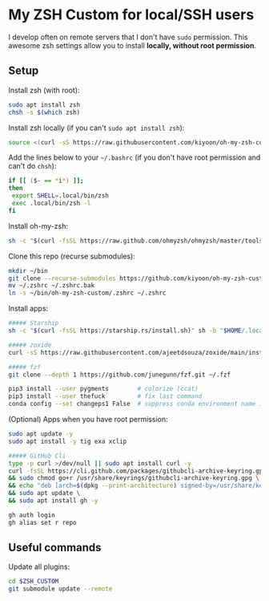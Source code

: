 # My ZSH Custom for local/SSH users

I develop often on remote servers that I don't have `sudo` permission. This awesome zsh settings allow you to install **locally, without root permission**.


## Setup

Install zsh (with root):

```bash
sudo apt install zsh
chsh -s $(which zsh)
```

Install zsh locally (if you can't `sudo apt install zsh`):

```bash
source <(curl -sS https://raw.githubusercontent.com/kiyoon/oh-my-zsh-custom/master/zsh-local-install.sh)
```

Add the lines below to your `~/.bashrc` (if you don't have root permission and can't do `chsh`):

```bash
if [[ ($- == *i*) ]];
then
 export SHELL=.local/bin/zsh
 exec .local/bin/zsh -l
fi
```

Install oh-my-zsh:

```zsh
sh -c "$(curl -fsSL https://raw.github.com/ohmyzsh/ohmyzsh/master/tools/install.sh)"
```

Clone this repo (recurse submodules):

```zsh
mkdir ~/bin
git clone --recurse-submodules https://github.com/kiyoon/oh-my-zsh-custom ~/bin/oh-my-zsh-custom
mv ~/.zshrc ~/.zshrc.bak
ln -s ~/bin/oh-my-zsh-custom/.zshrc ~/.zshrc
```

Install apps:

```zsh
##### Starship
sh -c "$(curl -fsSL https://starship.rs/install.sh)" sh -b "$HOME/.local/bin" -y

##### zoxide
curl -sS https://raw.githubusercontent.com/ajeetdsouza/zoxide/main/install.sh | bash

##### fzf
git clone --depth 1 https://github.com/junegunn/fzf.git ~/.fzf

pip3 install --user pygments		# colorize (ccat)
pip3 install --user thefuck			# fix last command
conda config --set changeps1 False	# suppress conda environment name in favour of Starship
```

(Optional) Apps when you have root permission:

```zsh
sudo apt update -y
sudo apt install -y tig exa xclip

##### GitHub Cli
type -p curl >/dev/null || sudo apt install curl -y
curl -fsSL https://cli.github.com/packages/githubcli-archive-keyring.gpg | sudo dd of=/usr/share/keyrings/githubcli-archive-keyring.gpg \
&& sudo chmod go+r /usr/share/keyrings/githubcli-archive-keyring.gpg \
&& echo "deb [arch=$(dpkg --print-architecture) signed-by=/usr/share/keyrings/githubcli-archive-keyring.gpg] https://cli.github.com/packages stable main" | sudo tee /etc/apt/sources.list.d/github-cli.list > /dev/null \
&& sudo apt update \
&& sudo apt install gh -y

gh auth login
gh alias set r repo
```

## Useful commands

Update all plugins:

```zsh
cd $ZSH_CUSTOM
git submodule update --remote
```

